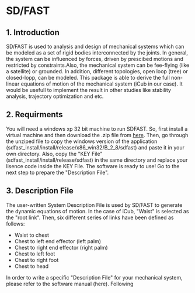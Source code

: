 # SD/FAST 

## 1. Introduction
SD/FAST is used to analysis and design of mechanical systems which can be modeled as a set of rigid bodies interconnected by the joints. In general, the system can be influenced by forces, driven by prescibed motions and restricted by constraints.Also, the mechanical system can be fee-flying (like a satellite) or grounded. In addition, different topologies, open loop (tree) or closed-lopp, can be modeled. This package is able to derive the full non-linear equations of motion of the mechanical system (iCub in our case). It would be usefull to implement the result in other studies like stability analysis, trajectory optimization and etc.  

## 2. Requirments
You will need a windows xp 32 bit machine to run SDFAST. So, first install a virtual machine and then download the .zip file from [here](http://support.ptc.com/support/sdfast/index.html). Then, go through the unziped file to copy the windows version of the application (sdfast_install/install/release/x86_win32/B_2_8/sdfast) and paste it in your own directory. Also, copy the "KEY File" (sdfast_install/install/release/sdfast) in the same directory and replace your lisence code inside the KEY File. The software is ready to use! Go to the next step to prepare the "Description File".

## 3. Description File
The user-written System Description File is used by SD/FAST to generate the dynamic equations of motion. In the case of iCub, "Waist" is selected as the "root link". Then, six different series of links have been defined as follows:
  * Waist to chest
  * Chest to left end effector (left palm)
  * Chest to right end effector (right palm)
  * Chest to left foot
  * Chest to right foot 
  * Chest to head
 
In order to write a specific "Description File" for your mechanical system, please refer to the software manual (here). Following  
